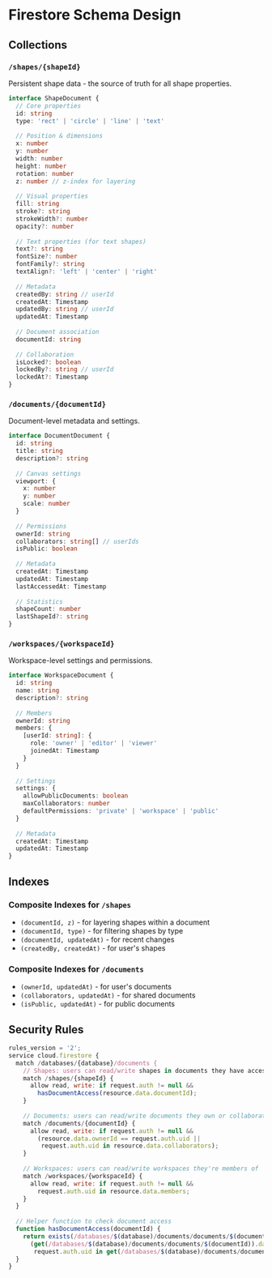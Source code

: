 # Firestore Schema Design

## Collections

### `/shapes/{shapeId}`
Persistent shape data - the source of truth for all shape properties.

```typescript
interface ShapeDocument {
  // Core properties
  id: string
  type: 'rect' | 'circle' | 'line' | 'text'
  
  // Position & dimensions
  x: number
  y: number
  width: number
  height: number
  rotation: number
  z: number // z-index for layering
  
  // Visual properties
  fill: string
  stroke?: string
  strokeWidth?: number
  opacity?: number
  
  // Text properties (for text shapes)
  text?: string
  fontSize?: number
  fontFamily?: string
  textAlign?: 'left' | 'center' | 'right'
  
  // Metadata
  createdBy: string // userId
  createdAt: Timestamp
  updatedBy: string // userId
  updatedAt: Timestamp
  
  // Document association
  documentId: string
  
  // Collaboration
  isLocked?: boolean
  lockedBy?: string // userId
  lockedAt?: Timestamp
}
```

### `/documents/{documentId}`
Document-level metadata and settings.

```typescript
interface DocumentDocument {
  id: string
  title: string
  description?: string
  
  // Canvas settings
  viewport: {
    x: number
    y: number
    scale: number
  }
  
  // Permissions
  ownerId: string
  collaborators: string[] // userIds
  isPublic: boolean
  
  // Metadata
  createdAt: Timestamp
  updatedAt: Timestamp
  lastAccessedAt: Timestamp
  
  // Statistics
  shapeCount: number
  lastShapeId?: string
}
```

### `/workspaces/{workspaceId}`
Workspace-level settings and permissions.

```typescript
interface WorkspaceDocument {
  id: string
  name: string
  description?: string
  
  // Members
  ownerId: string
  members: {
    [userId: string]: {
      role: 'owner' | 'editor' | 'viewer'
      joinedAt: Timestamp
    }
  }
  
  // Settings
  settings: {
    allowPublicDocuments: boolean
    maxCollaborators: number
    defaultPermissions: 'private' | 'workspace' | 'public'
  }
  
  // Metadata
  createdAt: Timestamp
  updatedAt: Timestamp
}
```

## Indexes

### Composite Indexes for `/shapes`
- `(documentId, z)` - for layering shapes within a document
- `(documentId, type)` - for filtering shapes by type
- `(documentId, updatedAt)` - for recent changes
- `(createdBy, createdAt)` - for user's shapes

### Composite Indexes for `/documents`
- `(ownerId, updatedAt)` - for user's documents
- `(collaborators, updatedAt)` - for shared documents
- `(isPublic, updatedAt)` - for public documents

## Security Rules

```javascript
rules_version = '2';
service cloud.firestore {
  match /databases/{database}/documents {
    // Shapes: users can read/write shapes in documents they have access to
    match /shapes/{shapeId} {
      allow read, write: if request.auth != null && 
        hasDocumentAccess(resource.data.documentId);
    }
    
    // Documents: users can read/write documents they own or collaborate on
    match /documents/{documentId} {
      allow read, write: if request.auth != null && 
        (resource.data.ownerId == request.auth.uid || 
         request.auth.uid in resource.data.collaborators);
    }
    
    // Workspaces: users can read/write workspaces they're members of
    match /workspaces/{workspaceId} {
      allow read, write: if request.auth != null && 
        request.auth.uid in resource.data.members;
    }
  }
  
  // Helper function to check document access
  function hasDocumentAccess(documentId) {
    return exists(/databases/$(database)/documents/documents/$(documentId)) &&
      (get(/databases/$(database)/documents/documents/$(documentId)).data.ownerId == request.auth.uid ||
       request.auth.uid in get(/databases/$(database)/documents/documents/$(documentId)).data.collaborators);
  }
}
```
